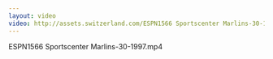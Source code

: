 ```yaml
---
layout: video
video: http://assets.switzerland.com/ESPN1566 Sportscenter Marlins-30-1997.mp4
---
```

ESPN1566 Sportscenter Marlins-30-1997.mp4
